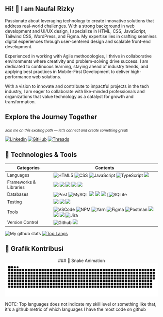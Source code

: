 ## Hi! 👋 I am Naufal Rizky

Passionate about leveraging technology to create innovative solutions that address real-world challenges. With a strong background in web development and UI/UX design, I specialize in HTML, CSS, JavaScript, Tailwind CSS, WordPress, and Figma. My expertise lies in crafting seamless digital experiences through user-centered design and scalable front-end development.

Experienced in working with Agile methodologies, I thrive in collaborative environments where creativity and problem-solving drive success. I am dedicated to continuous learning, staying ahead of industry trends, and applying best practices in Mobile-First Development to deliver high-performance web solutions.

With a vision to innovate and contribute to impactful projects in the tech industry, I am eager to collaborate with like-minded professionals and organizations that value technology as a catalyst for growth and transformation.

## Explore the Journey Together

<sub>_Join me on this exciting path — let’s connect and create something great!_</sub>

[![Linkedin](https://custom-icon-badges.demolab.com/badge/LinkedIn-0A66C2?logo=linkedin-white&logoColor=fff)][linkedin]
[![GitHub](https://img.shields.io/badge/GitHub-%23121011.svg?logo=github&logoColor=white)][github]
[![Threads](https://img.shields.io/badge/Threads-000000?logo=Threads&logoColor=white)][threads]

[linkedin]: https://www.linkedin.com/in/naufal-rizky-putera/
[github]: https://github.com/Falzz1010
[threads]: https://threads.net/rizkyfalzz


## 🔧 Technologies & Tools

| Categories             | Contents                                                                                                                                                                                                                                                                                                                                                                                                                                                                                                                                                                                                                                                                                                                                                                                                                                                                                                                                                                                                                                          |
| ---------------------- | ------------------------------------------------------------------------------------------------------------------------------------------------------------------------------------------------------------------------------------------------------------------------------------------------------------------------------------------------------------------------------------------------------------------------------------------------------------------------------------------------------------------------------------------------------------------------------------------------------------------------------------------------------------------------------------------------------------------------------------------------------------------------------------------------------------------------------------------------------------------------------------------------------------------------------------------------------------------------------------------------------------------------------------------------- |
| Languages              | ![HTML5](https://img.shields.io/badge/html5%20-%23E34F26.svg?&style=for-the-badge&logo=html5&logoColor=white) ![CSS](https://img.shields.io/badge/CSS-239120?&style=for-the-badge&logo=css3&logoColor=white) ![JavaScript](https://img.shields.io/badge/JavaScript-F7DF1E?style=for-the-badge&logo=javascript&logoColor=black) ![TypeScript](https://img.shields.io/badge/TypeScript-007ACC?style=for-the-badge&logo=typescript&logoColor=white) ![](https://camo.githubusercontent.com/5a53cb94ce2dc5c5a4da1c0d8b3483f93fe4b32c2e7b59f9dba73207f31b6179/68747470733a2f2f696d672e736869656c64732e696f2f62616467652f476f2d3030414444383f7374796c653d666f722d7468652d6261646765266c6f676f3d476f266c6f676f436f6c6f723d464646464646)                                                                                                                                                                                                                                                                                                                                                                                                                                                                                                                                                                                                  |
| Frameworks & Libraries | ![](https://img.shields.io/badge/Express%20js-000000?style=for-the-badge&logo=express&logoColor=white) ![](https://camo.githubusercontent.com/f7cd904f20f89bd90bab2f3706fc12b0362b937dee33c4738506c30fd34e2c81/68747470733a2f2f696d672e736869656c64732e696f2f62616467652f536f636b65742e696f2d3031303130313f7374796c653d666f722d7468652d6261646765266c6f676f3d536f636b65742e696f266c6f676f436f6c6f723d464646464646) ![](https://img.shields.io/badge/firebase-ffca28?style=for-the-badge&logo=firebase&logoColor=black) ![](https://camo.githubusercontent.com/424e703ff5ad4bc2b415ab3ba0074d57f3edb4fbe24f41a801c58e1d0b5b7774/68747470733a2f2f696d672e736869656c64732e696f2f62616467652f47696e2d3030384543463f7374796c653d666f722d7468652d6261646765266c6f676f3d47696e266c6f676f436f6c6f723d464646464646) ![](https://camo.githubusercontent.com/dea3b74be397f6d35a9ef0397025c899238b53cc3b107865ea4fb0f0dd318996/68747470733a2f2f696d672e736869656c64732e696f2f62616467652f53657175656c697a652d3232323232323f7374796c653d666f722d7468652d6261646765266c6f676f3d53657175656c697a65266c6f676f436f6c6f723d353242304537)                                                                                                                                                                                                                                                                                                                                                                            |
| Databases              | ![Post](https://img.shields.io/badge/PostgreSQL-316192?style=for-the-badge&logo=postgresql&logoColor=white) ![MySQL](https://img.shields.io/badge/MySQL-005C84?style=for-the-badge&logo=mysql&logoColor=white)  ![](https://img.shields.io/badge/MariaDB-003545?style=for-the-badge&logo=mariadb&logoColor=white) ![](https://img.shields.io/badge/redis-%23DD0031.svg?&style=for-the-badge&logo=redis&logoColor=white) ![](https://img.shields.io/badge/MongoDB-4EA94B?style=for-the-badge&logo=mongodb&logoColor=white) [![SQLite](https://img.shields.io/badge/SQLite-%2307405e.svg?style=for-the-badge&logo=sqlite&logoColor=white)                                                                                                                                                                                                                                                                                                                                                                                                          |
| Testing                | ![](https://img.shields.io/badge/Jest-C21325?style=for-the-badge&logo=jest&logoColor=white) ![](https://img.shields.io/badge/Mocha-8D6748?style=for-the-badge&logo=Mocha&logoColor=white) ![](https://img.shields.io/badge/chai-A30701?style=for-the-badge&logo=chai&logoColor=white)                                                                                                                                                                                                                                                                                                                                                                                                                                                                                                                                                                                                                                                                                                                                                             |
| Tools                  | ![VSCode](https://img.shields.io/badge/VSCode-0078D4?style=for-the-badge&logo=visual%20studio%20code&logoColor=white) ![NPM](https://img.shields.io/badge/NPM-%23000000.svg?style=for-the-badge&logo=npm&logoColor=white) ![Yarn](https://img.shields.io/badge/yarn-%232C8EBB.svg?style=for-the-badge&logo=yarn&logoColor=white) ![Figma](https://img.shields.io/badge/figma-%23F24E1E.svg?style=for-the-badge&logo=figma&logoColor=white) ![Postman](https://img.shields.io/badge/Postman-FF6C37?style=for-the-badge&logo=postman&logoColor=white) ![](https://camo.githubusercontent.com/fd4619fd57a54589269fab117f834d1cfcf0d8895851066366be51c2d5833a97/68747470733a2f2f696d672e736869656c64732e696f2f62616467652f536f6e6172517562652d3445394243443f7374796c653d666f722d7468652d6261646765266c6f676f3d536f6e617251756265266c6f676f436f6c6f723d464646464646) ![](https://img.shields.io/badge/Node%20js-339933?style=for-the-badge&logo=nodedotjs&logoColor=white) ![](https://camo.githubusercontent.com/3fbcc71952138caffcce66e029dc350a8a3a06307ebe7e877a23c0683a68c833/68747470733a2f2f696d672e736869656c64732e696f2f62616467652f5562756e74752d4539353432303f7374796c653d666f722d7468652d6261646765266c6f676f3d5562756e7475266c6f676f436f6c6f723d464646464646) ![Jira](https://img.shields.io/badge/Jira-0052CC?style=for-the-badge&logo=jira&logoColor=fff) |
| Version Control        | ![Github](https://img.shields.io/badge/GitHub-100000?style=for-the-badge&logo=github&logoColor=white) ![](https://camo.githubusercontent.com/c571a11f4f9c2837f8f3697fd8ee7fc54e7eb6f0a607273e0cac50a0a44f8fef/68747470733a2f2f696d672e736869656c64732e696f2f62616467652f4769742d4630353033323f7374796c653d666f722d7468652d6261646765266c6f676f3d476974266c6f676f436f6c6f723d464646464646)                                                                                                                                                                                                                                                                                                                                                                                                                                                                                                                                                                                                                                                                                                                                                                                                                                      |

![My github stats](https://github-readme-stats.vercel.app/api?username=Falzz1010&count_private=true&show_icons=true&line_height=40)
[![Top Langs](https://github-readme-stats.vercel.app/api/top-langs/?username=Falzz1010)](https://github.com/hnifmaghfur/github-readme-stats)


## 🐍 Grafik Kontribusi

<p align="center">
  ### 🐍 Snake Animation
  <img src="https://raw.githubusercontent.com/nickopaijo/nickopaijo/output/snake.svg" alt="スネークアニメーション | Animasi Ular" />
</p>

NOTE: Top languages does not indicate my skill level or something like that, it's a github metric of which languages I have the most code on github
